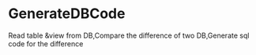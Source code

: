 # GenerateDBCode
Read table &amp;view from DB,Compare the difference of two DB,Generate sql code for the difference
